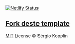 
[![Netlify Status](https://api.netlify.com/api/v1/badges/8194162e-0be2-4687-affd-5faf1c8b7f7f/deploy-status)](https://app.netlify.com/sites/kelmoraes/deploys)


[Fork deste template](https://github.com/sergiokopplin/indigo)
---

[MIT](http://kopplin.mit-license.org/) License © Sérgio Kopplin
